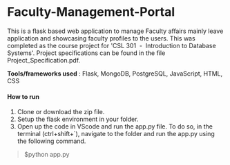 # Faculty-Management-Portal

This is a flask based web application to manage Faculty affairs mainly leave application and showcasing faculty profiles to the users. This was completed as the course project for 'CSL 301​ ​ - ​ Introduction to Database Systems'. Project specifications can be found in the file Project_Specification.pdf.

**Tools/frameworks used** : Flask, MongoDB, PostgreSQL, JavaScript, HTML, CSS

#### How to run

1. Clone or download the zip file.  
2. Setup the flask environment in your folder.  
3. Open up the code in VScode and run the app.py file. To do so, in the terminal (ctrl+shift+`), navigate to the folder and run the app.py using the following command.  


> $python app.py